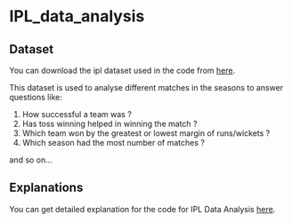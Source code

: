 # IPL_data_analysis

## Dataset
You can download the ipl dataset used in the code from [here](https://www.kaggle.com/manasgarg/ipl).

This dataset is used to analyse different matches in the seasons to answer questions like:

1. How successful a team was ?
2. Has toss winning helped in winning the match ?
3. Which team won by the greatest or lowest margin of runs/wickets ?
4. Which season had the most number of matches ?

and so on...

## Explanations

You can get detailed explanation for the code for IPL Data Analysis [here](https://towardsdatascience.com/analysing-ipl-data-to-begin-data-analytics-with-python-5d2f610126a).
